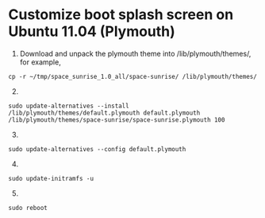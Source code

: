 # Customize boot splash screen on Ubuntu 11.04 (Plymouth)

1. Download and unpack the plymouth theme into /lib/plymouth/themes/, for example,
```
cp -r ~/tmp/space_sunrise_1.0_all/space-sunrise/ /lib/plymouth/themes/
```

2.
```
sudo update-alternatives --install /lib/plymouth/themes/default.plymouth default.plymouth /lib/plymouth/themes/space-sunrise/space-sunrise.plymouth 100
```

3.
```
sudo update-alternatives --config default.plymouth
```

4.
```
sudo update-initramfs -u
```

5.
```
sudo reboot
```
